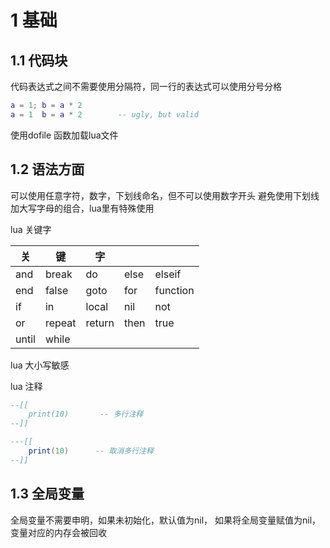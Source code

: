 # 1 基础
## 1.1 代码块
代码表达式之间不需要使用分隔符，同一行的表达式可以使用分号分格
```lua
a = 1; b = a * 2
a = 1  b = a * 2        -- ugly, but valid
```
使用dofile 函数加载lua文件

## 1.2 语法方面
可以使用任意字符，数字，下划线命名，但不可以使用数字开头
避免使用下划线加大写字母的组合，lua里有特殊使用

lua 关键字

|关  | 键 | 字 |  |  |
| --- | --- | --- | --- | --- |
| and | break | do | else | elseif |
| end | false | goto | for | function |
| if | in | local | nil | not |
| or | repeat | return | then | true |
| until | while |  |  |  |

lua 大小写敏感

lua 注释
```lua
--[[
    print(10)       -- 多行注释
--]]

---[[
    print(10)      -- 取消多行注释
--]]
```
## 1.3 全局变量
全局变量不需要申明，如果未初始化，默认值为nil， 如果将全局变量赋值为nil，变量对应的内存会被回收

